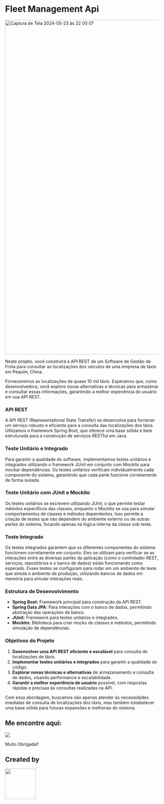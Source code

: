 # Fleet Management Api

<img width="1093" alt="Captura de Tela 2024-05-23 às 22 00 07" src="https://github.com/renatinhafront/fleet-management-api/assets/107226201/69d7b059-4e47-460f-9f26-f023460dcf51">

Neste projeto, você construirá a API REST de um Software de Gestão de Frota para consultar as localizações dos veículos de uma empresa de táxis em Pequim, China.

Forneceremos as localizações de quase 10 mil táxis. Esperamos que, como desenvolvedora, você explore novas alternativas e técnicas para armazenar e consultar essas informações, garantindo a melhor experiência do usuário em sua API REST.

### API REST
A API REST (Representational State Transfer) se desenvolve para fornecer um serviço robusto e eficiente para a consulta das localizações dos táxis. Utilizamos o framework Spring Boot, que oferece uma base sólida e bem estruturada para a construção de serviços RESTful em Java. 

### Teste Unitário e Integrado
Para garantir a qualidade do software, implementamos testes unitários e integrados utilizando o framework JUnit em conjunto com Mockito para mockar dependências. Os testes unitários verificam individualmente cada componente do sistema, garantindo que cada parte funcione corretamente de forma isolada.

### Teste Unitário com JUnit e Mockito
Os testes unitários se escrevem utilizando JUnit, o que permite testar métodos específicos das classes, enquanto o Mockito se usa para simular comportamentos de classes e métodos dependentes. Isso permite a criação de testes que não dependem do ambiente externo ou de outras partes do sistema, focando apenas na lógica interna da classe sob teste.

### Teste Integrado
Os testes integrados garantem que os diferentes componentes do sistema funcionem corretamente em conjunto. Eles se utilizam para verificar se as interações entre as diversas partes da aplicação (como o controlador REST, serviços, repositórios e o banco de dados) estão funcionando como esperado. Esses testes se configuram para rodar em um ambiente de teste que simula o ambiente de produção, utilizando bancos de dados em memória para simular interações reais.

### Estrutura de Desenvolvimento
- **Spring Boot:** Framework principal para construção da API REST.
- **Spring Data JPA:** Para interações com o banco de dados, permitindo abstração das operações de banco.
- **JUnit:** Framework para testes unitários e integrados.
- **Mockito:** Biblioteca para criar mocks de classes e métodos, permitindo simulação de dependências.

### Objetivos do Projeto
1. **Desenvolver uma API REST eficiente e escalável** para consulta de localizações de táxis.
2. **Implementar testes unitários e integrados** para garantir a qualidade do código.
3. **Explorar novas técnicas e alternativas** de armazenamento e consulta de dados, visando performance e escalabilidade.
4. **Garantir a melhor experiência de usuário** possível, com respostas rápidas e precisas às consultas realizadas na API.

Com essa abordagem, buscamos não apenas atender às necessidades imediatas de consulta de localizações dos táxis, mas também estabelecer uma base sólida para futuras expansões e melhorias do sistema.

## Me encontre aqui:

[<img src="https://img.shields.io/badge/LinkedIn-0077B5?style=for-the-badge&logo=linkedin&logoColor=white" />](https://www.linkedin.com/in/renata-saraiva-santos/)

Muito Obrigada!!

## Created by
<img width="100" src="https://github.com/renatinhafront/SAP012-text-analyzer/assets/107226201/694ae420-4832-4f8f-903a-478b7446ec59"/>
